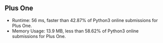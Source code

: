 ## Plus One

- Runtime: 56 ms, faster than 42.87% of Python3 online submissions for Plus One.
- Memory Usage: 13.9 MB, less than 58.62% of Python3 online submissions for Plus One.

